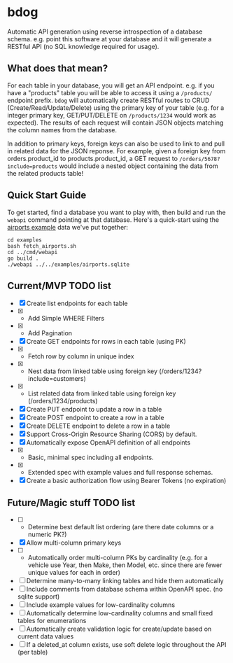 # bdog

Automatic API generation using reverse introspection of a database schema. e.g. point this software at your database and it will generate a RESTful API (no SQL knowledge required for usage).

## What does that mean?

For each table in your database, you will get an API endpoint. e.g. if you have a "products" table you will be able to access it using a `/products/` endpoint prefix. `bdog` will automatically create RESTful routes to CRUD (Create/Read/Update/Delete) using the primary key of your table (e.g. for a integer primary key, GET/PUT/DELETE on `/products/1234` would work as expected). The results of each request will contain JSON objects matching the column names from the database.

In addition to primary keys, foreign keys can also be used to link to and pull in related data for the JSON reponse. For example, given a foreign key from orders.product_id to products.product_id, a GET request to `/orders/5678?include=products` would include a nested object containing the data from the related products table!

## Quick Start Guide

To get started, find a database you want to play with, then build and run the `webapi` command pointing at that database. Here's a quick-start using the [airports example](./examples/README.md) data we've put together:

    cd examples
    bash fetch_airports.sh
    cd ../cmd/webapi
    go build .
    ./webapi ../../examples/airports.sqlite

## Current/MVP TODO list

- [x] Create list endpoints for each table
- [x] - Add Simple WHERE Filters
- [x] - Add Pagination
- [x] Create GET endpoints for rows in each table (using PK)
- [x] - Fetch row by column in unique index
- [x] - Nest data from linked table using foreign key (/orders/1234?include=customers)
- [x] - List related data from linked table using foreign key (/orders/1234/products)
- [x] Create PUT endpoint to update a row in a table
- [x] Create POST endpoint to create a row in a table
- [x] Create DELETE endpoint to delete a row in a table
- [x] Support Cross-Origin Resource Sharing (CORS) by default.
- [x] Automatically expose OpenAPI definition of all endpoints
- [x] - Basic, minimal spec including all endpoints.
- [x] - Extended spec with example values and full response schemas.
- [x] Create a basic authorization flow using Bearer Tokens (no expiration)

## Future/Magic stuff TODO list

- [ ] - Determine best default list ordering (are there date columns or a numeric PK?)
- [x] Allow multi-column primary keys
- [ ] - Automatically order multi-column PKs by cardinality (e.g. for a vehicle use Year, then Make, then Model, etc. since there are fewer unique values for each in order)
- [ ] Determine many-to-many linking tables and hide them automatically
- [ ] Include comments from database schema within OpenAPI spec. (no sqlite support)
- [ ] Include example values for low-cardinality columns
- [ ] Automatically determine low-cardinality columns and small fixed tables for enumerations
- [ ] Automatically create validation logic for create/update based on current data values
- [ ] If a deleted_at column exists, use soft delete logic throughout the API (per table)
